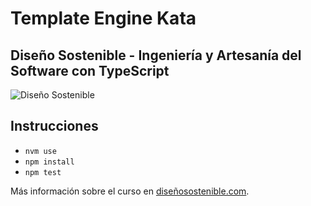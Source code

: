 # Template Engine Kata
## Diseño Sostenible - Ingeniería y Artesanía del Software con TypeScript
![Diseño Sostenible](https://github.com/softwarecrafters-io/ts-eslint-prettier-jest/blob/master/coverds.png)

## Instrucciones
* `nvm use`
* `npm install`
* `npm test`

Más información sobre el curso en [diseñosostenible.com](https://diseñosostenible.com).
